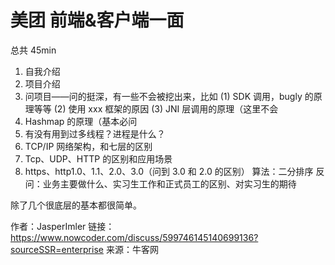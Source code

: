 # 美团 前端&客户端一面

总共 45min

1. 自我介绍
2. 项目介绍
3. 问项目——问的挺深，有一些不会被挖出来，比如 (1) SDK 调用，bugly 的原理等等 (2) 使用 xxx 框架的原因 (3) JNI 层调用的原理（这里不会
4. Hashmap 的原理（基本必问
5. 有没有用到过多线程？进程是什么？
6. TCP/IP 网络架构，和七层的区别
7. Tcp、UDP、HTTP 的区别和应用场景
8. https、http1.0、1.1、2.0、3.0（问到 3.0 和 2.0 的区别） 算法：二分排序 反问：业务主要做什么、实习生工作和正式员工的区别、对实习生的期待

除了几个很底层的基本都很简单。



作者：JasperImler
链接：https://www.nowcoder.com/discuss/599746145140699136?sourceSSR=enterprise
来源：牛客网